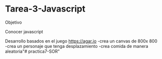 # Tarea-3-Javascript
Objetivo

Conocer javascript

Desarrollo
basados en el juego https://agar.io
-crea un canvas de 800x 800
-crea un personaje que tenga desplazamiento
-crea comida de manera aleatoria"# practica7-SOR" 
